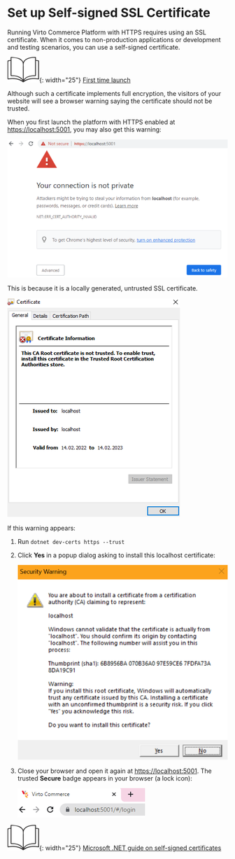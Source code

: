 ﻿# Set up Self-signed SSL Certificate

Running Virto Commerce Platform with HTTPS requires using an SSL certificate. When it comes to non-production applications or development and testing scenarios, you can use a self-signed certificate. 

![Readmore](media/readmore.png){: width="25"} [First time launch](../Installation-Guide/windows.md#perform-initial-sign-in) 

Although such a certificate implements full encryption, the visitors of your website will see a browser warning saying the certificate should not be trusted.

When you first launch the platform with HTTPS enabled at [https://localhost:5001](https://localhost:5001/), you may also get this warning:

![Your Connection Is Not Private screen](media/01-your-connection-is-not-private-screen.png)

This is because it is a locally generated, untrusted SSL certificate.

![Locally generated certificate](media/02-locally-generated-cert.png)

If this warning appears:

1. Run `dotnet dev-certs https --trust`

1. Click **Yes** in a popup dialog asking to install this localhost certificate:

    ![Trust certificate security warning](media/03-trust-cert-security-warning.png)

1. Close your browser and open it again at [https://localhost:5001](https://localhost:5001/). The trusted **Secure** badge appears in your browser (a lock icon):

    ![Secure connection badge](media/04-secure-badge-in-browser.png)

![Readmore](media/readmore.png){: width="25"} [Microsoft .NET guide on self-signed certificates](https://docs.microsoft.com/en-us/dotnet/core/additional-tools/self-signed-certificates-guide)

